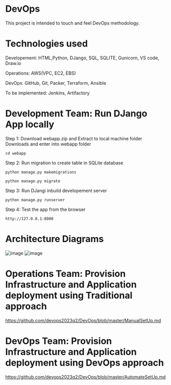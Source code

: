 # DevOps
This project is intended to touch and feel DevOps methodology.

# Technologies used
Developement: HTML,Python, DJango, SQL, SQLITE, Gunicorn, VS code, Draw.io

Operations: AWS(VPC, EC2, EBS)

DevOps: GitHub, Git, Packer, Terraform, Ansible

To be implemented: Jenkins, Artifactory

# Development Team: Run DJango App locally 
Step 1: Download webapp.zip and Extract to local machine folder Downloads and enter into webapp folder
```
cd webapp
```
Step 2: Run migration to create table in SQLite database
```
python manage.py makemigrations
```
```
python manage.py migrate
```
Step 3: Run DJangi inbuild developement server
```
python manage.py runserver
```
Step 4: Test the app from the browser
```
http://127.0.0.1:8000
```

# Architecture Diagrams
![image](https://user-images.githubusercontent.com/112494492/235676293-0fe26b47-b197-4a27-aec0-9703cab619ad.png)
![image](https://user-images.githubusercontent.com/112494492/235676429-ab61a488-2f7a-4829-8b14-c3817aaae048.png)

# Operations Team: Provision Infrastructure and Application deployment using Traditional approach
https://github.com/devops2023q2/DevOps/blob/master/ManualSetUp.md

# DevOps Team: Provision Infrastructure and Application deployment using DevOps approach
https://github.com/devops2023q2/DevOps/blob/master/AutomateSetUp.md
